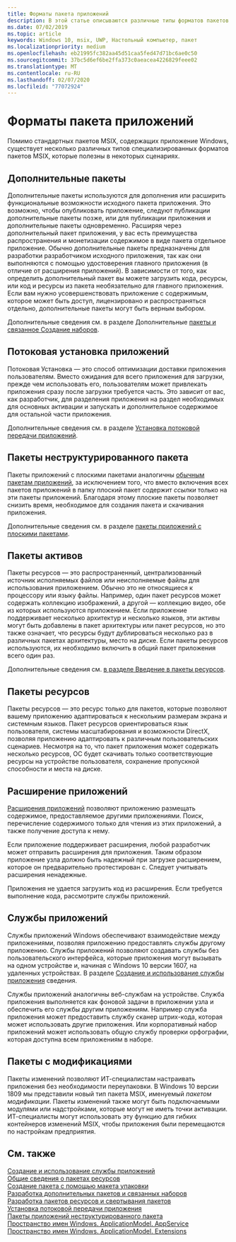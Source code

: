 ```yaml
---
title: Форматы пакета приложений
description: В этой статье описываются различные типы форматов пакетов MSIX, которые полезны в некоторых сценариях.
ms.date: 07/02/2019
ms.topic: article
keywords: Windows 10, msix, UWP, Настольный компьютер, пакет
ms.localizationpriority: medium
ms.openlocfilehash: eb21995fc382aa45d51caa5fed47d71bc6ae0c50
ms.sourcegitcommit: 37bc5d6ef6be2ffa373c0aeacea4226829feee02
ms.translationtype: MT
ms.contentlocale: ru-RU
ms.lasthandoff: 02/07/2020
ms.locfileid: "77072924"
---
```

# <a name="app-package-formats"></a>Форматы пакета приложений

Помимо стандартных пакетов MSIX, содержащих приложение Windows, существует несколько различных типов специализированных форматов пакетов MSIX, которые полезны в некоторых сценариях.

## <a name="optional-packages"></a>Дополнительные пакеты

Дополнительные пакеты используются для дополнения или расширить функциональные возможности исходного пакета приложения. Это возможно, чтобы опубликовать приложение, следуют публикации дополнительные пакеты позже, или для публикации приложения и дополнительные пакеты одновременно. Расширяя через дополнительный пакет приложения, у вас есть преимущества распространения и монетизации содержимое в виде пакета отдельное приложение. Обычно дополнительные пакеты предназначены для разработки разработчиком исходного приложения, так как они выполняются с помощью удостоверения главного приложения (в отличие от расширения приложений). В зависимости от того, как определить дополнительный пакет вы можете загрузить кода, ресурсы, или код и ресурсы из пакета необязательно для главного приложения. Если вам нужно усовершенствовать приложение с содержимым, которое может быть доступ, лицензировано и распространяться отдельно, дополнительные пакеты могут быть верным выбором. 

Дополнительные сведения см. в разделе Дополнительные [пакеты и связанное Создание наборов](optional-packages.md).

## <a name="app-streaming-install"></a>Потоковая установка приложений

Потоковая Установка — это способ оптимизации доставки приложения пользователям. Вместо ожидания для всего приложения для загрузки, прежде чем использовать его, пользователям может привлекать приложения сразу после загрузки требуется часть. Это зависит от вас, как разработчик, для разделения приложения на раздел необходимых для основных активации и запускать и дополнительное содержимое для остальной части приложения. 

Дополнительные сведения см. в разделе [Установка потоковой передачи приложений](streaming-install.md).

## <a name="flat-bundle-packages"></a>Пакеты неструктурированного пакета

Пакеты приложений с плоскими пакетами аналогичны [обычным пакетам приложений](packaging-uwp-apps.md#types-of-app-packages), за исключением того, что вместо включения всех пакетов приложений в папку плоский пакет содержит *ссылки* только на эти пакеты приложений. Благодаря этому плоские пакеты позволяет снизить время, необходимое для создания пакета и скачивания приложения.

Дополнительные сведения см. в разделе [пакеты приложений с плоскими пакетами](flat-bundles.md).

## <a name="asset-packages"></a>Пакеты активов

Пакеты ресурсов — это распространенный, централизованный источник исполняемых файлов или неисполняемые файлы для использования приложением. Обычно это не относящиеся к процессору или языку файлы. Например, один пакет ресурсов может содержать коллекцию изображений, а другой — коллекцию видео, обе из которых используются приложением. Если приложение поддерживает несколько архитектур и несколько языков, эти активы могут быть добавлены в пакет архитектуры или пакет ресурсов, но это также означает, что ресурсы будут дублироваться несколько раз в различных пакетах архитектуры, место на диске. Если пакеты ресурсов используются, их необходимо включить в общий пакет приложения всего один раз. 

Дополнительные сведения см. [в разделе Введение в пакеты ресурсов](asset-packages.md).

## <a name="resource-packages"></a>Пакеты ресурсов

Пакеты ресурсов — это ресурс только для пакетов, которые позволяют вашему приложению адаптироваться к нескольким размерам экрана и системным языков. Пакет ресурсов ориентироваться язык пользователя, системы масштабирования и возможности DirectX, позволяя приложению адаптировать к различным пользовательских сценариев. Несмотря на то, что пакет приложения может содержать несколько ресурсов, ОС будет скачивать только соответствующие ресурсы на устройстве пользователя, сохранение пропускной способности и места на диске.

## <a name="app-extensions"></a>Расширение приложений

[Расширения приложений](https://docs.microsoft.com/uwp/api/windows.applicationmodel.appextensions) позволяют приложению размещать содержимое, предоставляемое другими приложениями. Поиск, перечисление содержимого только для чтения из этих приложений, а также получение доступа к нему.

Если приложение поддерживает расширения, любой разработчик может отправить расширения для приложения. Таким образом приложение узла должно быть надежный при загрузке расширением, которое он предварительно протестирован с. Следует учитывать расширения ненадежные.

Приложения не удается загрузить код из расширения. Если требуется выполнение кода, рассмотрите службы приложений.

## <a name="app-services"></a>Службы приложений

Службы приложений Windows обеспечивают взаимодействие между приложениями, позволяя приложению предоставлять службы другому приложению. Службы приложений позволяют создавать службы без пользовательского интерфейса, которые приложения могут вызывать на одном устройстве и, начиная с Windows 10 версии 1607, на удаленных устройствах. В разделе [Создание и использование службы приложения](https://docs.microsoft.com/windows/uwp/launch-resume/how-to-create-and-consume-an-app-service) сведения.

Службы приложений аналогичны веб-службам на устройстве. Служба приложения выполняется как фоновой задачи в приложении узла и обеспечить его службы другим приложениям. Например служба приложения может предоставить службу сканер штрих-кода, которая может использовать другие приложения. Или корпоративный набор приложений может использовать общую службу проверки орфографии, которая доступна всем приложениям в наборе.

## <a name="modification-packages"></a>Пакеты с модификациями 
Пакеты изменений позволяют ИТ-специалистам настраивать приложения без необходимости переупаковки. В Windows 10 версии 1809 мы представили новый тип пакета MSIX, именуемый *пакетом модификации*. Пакеты изменений также могут быть подключаемыми модулями или надстройками, которые могут не иметь точки активации. ИТ-специалисты могут использовать эту функцию для гибких контейнеров изменений MSIX, чтобы приложения были перемещаются по настройкам предприятия. 

## <a name="see-also"></a>См. также

[Создание и использование службы приложений](https://docs.microsoft.com/windows/uwp/launch-resume/how-to-create-and-consume-an-app-service)  
[Общие сведения о пакетах ресурсов](asset-packages.md)  
[Создание пакета с помощью макета упаковки](packaging-layout.md)  
[Разработка дополнительных пакетов и связанных наборов](optional-packages.md)  
[Разработка пакетов ресурсов и свертывания пакетов](package-folding.md)  
[Установка потоковой передачи приложения](streaming-install.md)  
[Пакеты приложений неструктурированного пакета](flat-bundles.md)  
[Пространство имен Windows. ApplicationModel. AppService](https://docs.microsoft.com/uwp/api/Windows.ApplicationModel.AppService)  
[Пространство имен Windows. ApplicationModel. Extensions](https://docs.microsoft.com/uwp/api/windows.applicationmodel.appextensions)  
